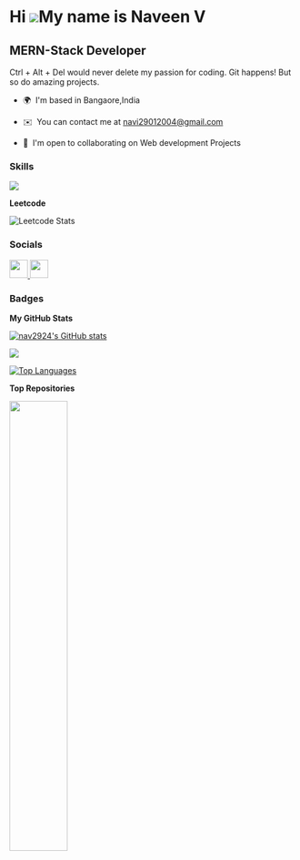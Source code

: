 Hi ![](https://user-images.githubusercontent.com/18350557/176309783-0785949b-9127-417c-8b55-ab5a4333674e.gif)My name is Naveen V
================================================================================================================================

MERN-Stack Developer
--------------------

Ctrl + Alt + Del would never delete my passion for coding. Git happens! But so do amazing projects.

* 🌍  I'm based in Bangaore,India
* ✉️  You can contact me at [navi29012004@gmail.com](mailto:navi29012004@gmail.com)

* 🤝  I'm open to collaborating on Web development Projects

### Skills


<p align="left">
  <a href="https://skillicons.dev">
    <img src="https://skillicons.dev/icons?i=git,arduino,bootstrap,bash,babel,c,css,express,firebase,git,github,heroku,html,java,js,jquery,linux,matlab,mongodb,mysql,nodejs,npm,postman,react,redhat,replit,vue" />
  </a>
</p>

<b>Leetcode</b>


![Leetcode Stats](https://leetcard.jacoblin.cool/naveen_2924)


### Socials

<p align="left"> <a href="https://www.github.com/nav2924" target="_blank" rel="noreferrer"> <picture> <source media="(prefers-color-scheme: dark)" srcset="https://raw.githubusercontent.com/danielcranney/readme-generator/main/public/icons/socials/github-dark.svg" /> <source media="(prefers-color-scheme: light)" srcset="https://raw.githubusercontent.com/danielcranney/readme-generator/main/public/icons/socials/github.svg" /> <img src="https://raw.githubusercontent.com/danielcranney/readme-generator/main/public/icons/socials/github.svg" width="32" height="32" /> </picture> </a> <a href="https://www.linkedin.com/in/naveen-v-a03390287/" target="_blank" rel="noreferrer"> <picture> <source media="(prefers-color-scheme: dark)" srcset="https://raw.githubusercontent.com/danielcranney/readme-generator/main/public/icons/socials/linkedin-dark.svg" /> <source media="(prefers-color-scheme: light)" srcset="https://raw.githubusercontent.com/danielcranney/readme-generator/main/public/icons/socials/linkedin.svg" /> <img src="https://raw.githubusercontent.com/danielcranney/readme-generator/main/public/icons/socials/linkedin.svg" width="32" height="32" /> </picture> </a></p>

### Badges

<b>My GitHub Stats</b>

<a href="http://www.github.com/nav2924"><img src="https://github-readme-stats.vercel.app/api?username=nav2924&show_icons=true&hide=&count_private=true&title_color=22c55e&text_color=22c55e&icon_color=22c55e&bg_color=000000&hide_border=true&show_icons=true" alt="nav2924's GitHub stats" /></a>

<a href="http://www.github.com/nav2924"><img src="https://github-readme-streak-stats.herokuapp.com/?user=nav2924&stroke=22c55e&background=000000&ring=22c55e&fire=22c55e&currStreakNum=22c55e&currStreakLabel=22c55e&sideNums=22c55e&sideLabels=22c55e&dates=22c55e&hide_border=true" /></a>

<a href="https://github.com/nav2924" align="left"><img src="https://github-readme-stats.vercel.app/api/top-langs/?username=nav2924&langs_count=10&title_color=22c55e&text_color=22c55e&icon_color=22c55e&bg_color=000000&hide_border=true&locale=en&custom_title=Top%20%Languages" alt="Top Languages" /></a>

<b>Top Repositories</b>

<div width="100%" align="center"><a href="https://github.com/nav2924/codsoft_Task_1" align="left"><img align="left" width="45%" src="https://github-readme-stats.vercel.app/api/pin/?username=nav2924&repo=codsoft_Task_1&title_color=22c55e&text_color=22c55e&icon_color=22c55e&bg_color=000000&hide_border=true&locale=en" /></a></div><br /><br /><br /><br /><br /><br /><br />
